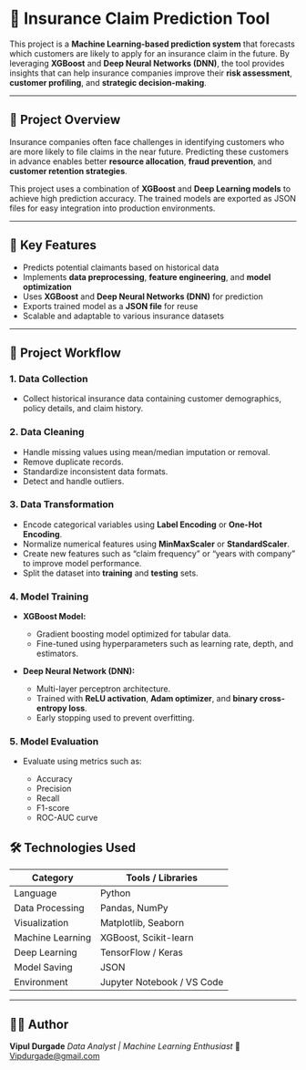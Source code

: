 # 🧠 Insurance Claim Prediction Tool

This project is a **Machine Learning-based prediction system** that forecasts which customers are likely to apply for an insurance claim in the future. By leveraging **XGBoost** and **Deep Neural Networks (DNN)**, the tool provides insights that can help insurance companies improve their **risk assessment**, **customer profiling**, and **strategic decision-making**.

---

## 🚀 Project Overview

Insurance companies often face challenges in identifying customers who are more likely to file claims in the near future. Predicting these customers in advance enables better **resource allocation**, **fraud prevention**, and **customer retention strategies**.

This project uses a combination of **XGBoost** and **Deep Learning models** to achieve high prediction accuracy. The trained models are exported as JSON files for easy integration into production environments.

---

## 🧩 Key Features

* Predicts potential claimants based on historical data
* Implements **data preprocessing**, **feature engineering**, and **model optimization**
* Uses **XGBoost** and **Deep Neural Networks (DNN)** for prediction
* Exports trained model as a **JSON file** for reuse
* Scalable and adaptable to various insurance datasets

---

## 🧱 Project Workflow

### 1. **Data Collection**

* Collect historical insurance data containing customer demographics, policy details, and claim history.

### 2. **Data Cleaning**

* Handle missing values using mean/median imputation or removal.
* Remove duplicate records.
* Standardize inconsistent data formats.
* Detect and handle outliers.

### 3. **Data Transformation**

* Encode categorical variables using **Label Encoding** or **One-Hot Encoding**.
* Normalize numerical features using **MinMaxScaler** or **StandardScaler**.
* Create new features such as “claim frequency” or “years with company” to improve model performance.
* Split the dataset into **training** and **testing** sets.

### 4. **Model Training**

* **XGBoost Model:**

  * Gradient boosting model optimized for tabular data.
  * Fine-tuned using hyperparameters such as learning rate, depth, and estimators.
* **Deep Neural Network (DNN):**

  * Multi-layer perceptron architecture.
  * Trained with **ReLU activation**, **Adam optimizer**, and **binary cross-entropy loss**.
  * Early stopping used to prevent overfitting.

### 5. **Model Evaluation**

* Evaluate using metrics such as:

  * Accuracy
  * Precision
  * Recall
  * F1-score
  * ROC-AUC curve



## 🛠️ Technologies Used

| Category         | Tools / Libraries          |
| ---------------- | -------------------------- |
| Language         | Python                     |
| Data Processing  | Pandas, NumPy              |
| Visualization    | Matplotlib, Seaborn        |
| Machine Learning | XGBoost, Scikit-learn      |
| Deep Learning    | TensorFlow / Keras         |
| Model Saving     | JSON                       |
| Environment      | Jupyter Notebook / VS Code |


---

## 👨‍💻 Author

**Vipul Durgade**
*Data Analyst | Machine Learning Enthusiast*
📧 Vipdurgade@gmail.com  

